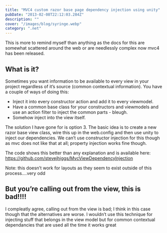 ```yaml
---
title: "MVC4 custom razor base page dependency injection using unity"
pubDate: "2013-02-08T22:12:03.284Z"
description: ""
cover: "/images/blog/syringe.webp"
category: ".net"
---
```


This is more to remind myself than anything as the docs for this are somewhat scattered around the web or are needlessly complex now mvc4 has been released.

## What is it?

Sometimes you want information to be available to every view in your project regardless of it’s source (common contextual information). You have a couple of ways of doing this:

- Inject it into every constructor action and add it to every viewmodel.
- Have a common base class for your constructors and viewmodels and use an action filter to inject the common parts - bleugh.
- Somehow inject into the view itself.

The solution I have gone for is option 3. The basic idea is to create a new razor base view class, wire this up in the web.config and then use unity to inject our dependencies. We can’t use constructor injection for this though as mvc does not like that at all; property injection works fine though.

The code shows this better than any explanation and is available here: https://github.com/stevejhiggs/MvcViewDependencyInjection

Note: this doesn’t work for layouts as they seem to exist outside of this process….very odd

## But you’re calling out from the view, this is bad!!!!

I compleatly agree, calling out from the view is bad; I think in this case though that the alternatives are worse. I wouldn’t use this technique for injecting stuff that belongs in the view model but for common contextual dependancies that are used all the time it works great
